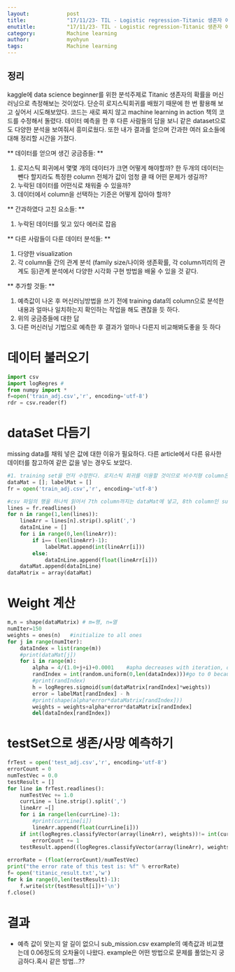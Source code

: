```yaml
---
layout:            post
title:             "17/11/23- TIL - Logistic regression-Titanic 생존자 예측"
enutitle:          "17/11/23- TIL - Logistic regression-Titanic 생존자 예측"
category:          Machine learning
author:            myohyun
tags:              Machine learning
---
```

<script src='https://cdnjs.cloudflare.com/ajax/libs/mathjax/2.7.2/MathJax.js?config=TeX-MML-AM_CHTML'></script>


## 정리
kaggle에 data science beginner를 위한 분석주제로 Titanic 생존자의 확률을 머신러닝으로 측정해보는 것이었다. 단순히 로지스틱회귀를 배웠기 때문에 한 번 활용해 보고 싶어서 시도해보았다. 코드는 새로 짜지 않고 machine learning in action 책의 코드를 수정해서 돌렸다.
데이터 예측을 한 후 다른 사람들의 답을 보니 같은 dataset으로도 다양한 분석을 보여줘서 흥미로웠다. 또한 내가 결과를 얻으며 간과한 여러 요소들에 대해 정리할 시간을 가졌다.

** 데이터를 얻으며 생긴 궁금증들: **

1. 로지스틱 회귀에서 몇몇 개의 데이터가 크면 어떻게 해야할까? 한 두개의 데이터는 뺀다 할지라도  특정한 column 전체가 값이 엄청 클 때 어떤 문제가 생길까? 
2. 누락된 데이터를 어떤식로 채워줄 수 있을까?
3. 데이터에서 column을 선택하는 기준은 어떻게 잡아야 할까? 

** 간과하였다 고친 요소들: **

1. 누락된 데이터를 잊고 있다 에러로 잡음

** 다른 사람들이 다룬 데이터 분석들: **
1. 다양한 visualization
2. 각 column들 간의 관계 분석 (family size/나이와 생존확률, 각 column끼리의 관계도 등)관계 분석에서 다양한 시각화 구현 방법을 배울 수 있을 것 같다.

** 추가할 것들: **
1. 예측값이 나온 후 머신러닝방법을 쓰기 전에 training data의 column으로 분석한 내용과 얼마나 일치하는지 확인하는 작업을 해도 괜찮을 듯 하다.
2. 위의 궁금증들에 대한 답
3. 다른 머신러닝 기법으로 예측한 후 결과가 얼마나 다른지 비교해봐도좋을 듯 하다

# 데이터 불러오기

```python
import csv
import logRegres #
from numpy import *
f=open('train_adj.csv','r', encoding='utf-8')
rdr = csv.reader(f)
```

# dataSet 다듬기
missing data를 채워 넣은 값에 대한 이유가 필요하다.
다른 article에서 다른 유사한 데이터를 참고하여 같은 값을 넣는 경우도 보았다.

```python
#1. training set을 먼저 수정한다. 로지스틱 회귀를 이용할 것이므로 비수치형 column은 삭제한다. 남은 column 수 = 8 
dataMat = []; labelMat = []
fr = open('train_adj.csv','r', encoding='utf-8')

#csv 파일의 행을 하나씩 읽어서 7th column까지는 dataMat에 넣고, 8th column인 survival값은 labelMat에 넣어준다.
lines = fr.readlines()
for n in range(1,len(lines)):
    lineArr = lines[n].strip().split(',')
    dataInLine = []
    for i in range(0,len(lineArr)):
        if i== (len(lineArr)-1):
            labelMat.append(int(lineArr[i]))
        else:
            dataInLine.append(float(lineArr[i]))
    dataMat.append(dataInLine)
dataMatrix = array(dataMat)
```

# Weight 계산
```python
m,n = shape(dataMatrix) # m=행, n=열
numIter=150
weights = ones(n)   #initialize to all ones
for j in range(numIter):
    dataIndex = list(range(m))
    #print(dataMat[j])
    for i in range(m):
        alpha = 4/(1.0+j+i)+0.0001    #apha decreases with iteration, does not 
        randIndex = int(random.uniform(0,len(dataIndex)))#go to 0 because of the constant
        #print(randIndex)
        h = logRegres.sigmoid(sum(dataMatrix[randIndex]*weights))
        error = labelMat[randIndex] - h
        #print(shape(alpha*error*dataMatrix[randIndex]))
        weights = weights+alpha*error*dataMatrix[randIndex]
        del(dataIndex[randIndex])
```

# testSet으로 생존/사망 예측하기
```python
frTest = open('test_adj.csv','r', encoding='utf-8')
errorCount = 0 
numTestVec = 0.0
testResult = []
for line in frTest.readlines():
    numTestVec += 1.0
    currLine = line.strip().split(',')
    lineArr =[]
    for i in range(len(currLine)-1):
        #print(currLine[i])
        lineArr.append(float(currLine[i]))
    if int(logRegres.classifyVector(array(lineArr), weights))!= int(currLine[len(currLine)-1]):
        errorCount += 1
    testResult.append((logRegres.classifyVector(array(lineArr), weights)))
        
errorRate = (float(errorCount)/numTestVec)
print("the error rate of this test is: %f" % errorRate)
f= open('titanic_result.txt','w')
for k in range(0,len(testResult)-1):
    f.write(str(testResult[i])+'\n')
f.close()
```

# 결과

- 예측 값이 맞는지 알 길이 없으니 sub_mission.csv example의 예측값과 비교했는데 0.06정도의 오차율이 나왔다. example은 어떤 방법으로 문제를 풀었는지 궁금하다.혹시 같은 방법...??
